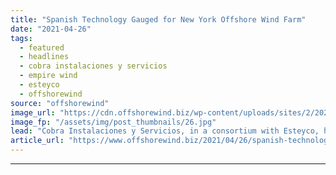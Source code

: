 ```yaml
---
title: "Spanish Technology Gauged for New York Offshore Wind Farm"
date: "2021-04-26"
tags: 
  - featured
  - headlines
  - cobra instalaciones y servicios
  - empire wind
  - esteyco
  - offshorewind
source: "offshorewind"
image_url: "https://cdn.offshorewind.biz/wp-content/uploads/sites/2/2021/04/26100503/Esteyco-Cobra_ELISA-technology-for-Empire-Wind-OWF.jpg"
image_fp: "/assets/img/post_thumbnails/26.jpg"
lead: "Cobra Instalaciones y Servicios, in a consortium with Esteyco, has won a Front End"
article_url: "https://www.offshorewind.biz/2021/04/26/spanish-technology-gauged-for-new-york-offshore-wind-farm/"
---
```


---
